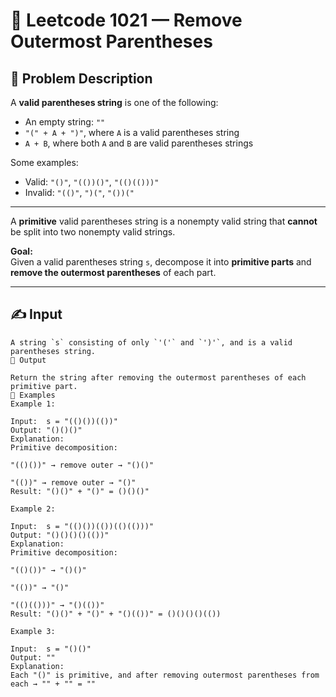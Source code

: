 # 🧩 Leetcode 1021 — Remove Outermost Parentheses

## 📄 Problem Description

A **valid parentheses string** is one of the following:
- An empty string: `""`
- `"(" + A + ")"`, where `A` is a valid parentheses string
- `A + B`, where both `A` and `B` are valid parentheses strings

Some examples:
- Valid: `"()"`, `"(())()"`, `"(()(()))"`
- Invalid: `"(()"`, `")("`, `"())("`

---

A **primitive** valid parentheses string is a nonempty valid string that **cannot** be split into two nonempty valid strings.

**Goal:**  
Given a valid parentheses string `s`, decompose it into **primitive parts** and **remove the outermost parentheses** of each part.

---

## ✍️ Input

```text
A string `s` consisting of only `'('` and `')'`, and is a valid parentheses string.
🏁 Output

Return the string after removing the outermost parentheses of each primitive part.
🧠 Examples
Example 1:

Input:  s = "(()())(())"
Output: "()()()"
Explanation:
Primitive decomposition:

"(()())" → remove outer → "()()"

"(())" → remove outer → "()"
Result: "()()" + "()" = ()()()"

Example 2:

Input:  s = "(()())(())(()(()))"
Output: "()()()()(())"
Explanation:
Primitive decomposition:

"(()())" → "()()"

"(())" → "()"

"(()(()))" → "()(())"
Result: "()()" + "()" + "()(())" = ()()()()(())

Example 3:

Input:  s = "()()"
Output: ""
Explanation:
Each "()" is primitive, and after removing outermost parentheses from each → "" + "" = ""
